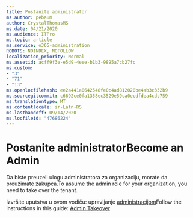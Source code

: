 ```yaml
---
title: Postanite administrator
ms.author: pebaum
author: CrystalThomasMS
ms.date: 04/21/2020
ms.audience: ITPro
ms.topic: article
ms.service: o365-administration
ROBOTS: NOINDEX, NOFOLLOW
localization_priority: Normal
ms.assetid: acff9f3e-e5d9-4eee-b1b3-9895a7cb27fc
ms.custom:
- "3"
- "71"
- "13"
ms.openlocfilehash: ee2a441a0642548fe0c4ad812020be4ab3c332b9
ms.sourcegitcommit: c6692ce0fa1358ec3529e59ca0ecdfdea4cdc759
ms.translationtype: MT
ms.contentlocale: sr-Latn-RS
ms.lasthandoff: 09/14/2020
ms.locfileid: "47686224"
---
```

# <a name="become-an-admin"></a><span data-ttu-id="03c36-102">Postanite administrator</span><span class="sxs-lookup"><span data-stu-id="03c36-102">Become an Admin</span></span>

<span data-ttu-id="03c36-103">Da biste preuzeli ulogu administratora za organizaciju, morate da preuzimate zakupca.</span><span class="sxs-lookup"><span data-stu-id="03c36-103">To assume the admin role for your organization, you need to take over the tenant.</span></span>
  
<span data-ttu-id="03c36-104">Izvršite uputstva u ovom vodiču: upravljanje [administracijom](https://docs.microsoft.com/azure/active-directory/users-groups-roles/domains-admin-takeover)</span><span class="sxs-lookup"><span data-stu-id="03c36-104">Follow the instructions in this guide: [Admin Takeover](https://docs.microsoft.com/azure/active-directory/users-groups-roles/domains-admin-takeover)</span></span>